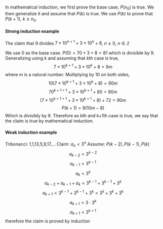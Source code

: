 In mathematical induction, we first prove the base case, $P(n_0)$ is true. We then generalize it and assume that $P(k)$ is true. We use $P(k)$ to prove that $P(k+1)$, $k\ge n_0$.

#### Strong induction example
The claim that 9 divides $7\times 10^{n+1}+3\times 10^n+8$, $n\ge 0$, $n\in \mathbb Z$

We use 0 as the base case. $P(0)=70+3+8=81$ which is divisible by 9. Generalizing using $k$ and assuming that $k$th case is true, $$7\times 10^{k+1}+3\times10^{k}+8=9m$$where $m$ is a natural number. Multiplying by 10 on both sides, $$10(7\times 10^{k+1}+3\times10^{k}+8)=90m$$$$70^{k+1+1}+3\times10^{k+1}+80=90m$$$$(7\times 10^{k+1+1}+3\times 10^{k+1}+8)+72=90m$$$$P(k+1)=9(10m-8)$$Which is divisibly by 9. Therefore as kth and k+1th case is true, we say that the claim is true by mathematical induction.

#### Weak induction example
Tribonacci: 1,1,13,5,9,17,...
Claim: $a_n<3^n$
Assume: $P(k-2), P(k-1), P(k)$
$$a_{k-2}<3^{k-2}$$$$a_{k-1}<3^{k-1}$$$$a_{k}<3^k$$$$a_{k-2}+a_{k-1}+a_{k}<3^{k-1}+3^{k-1}+3^k$$$$a_{k+1}<3^{k-1}+3^{k-1}+3^k<3^k+3^k+3^k$$$$a_{k+1}<3\cdot 3^k$$$$a_{k+1}<3^{k+1}$$
therefore the claim is proved by induction


